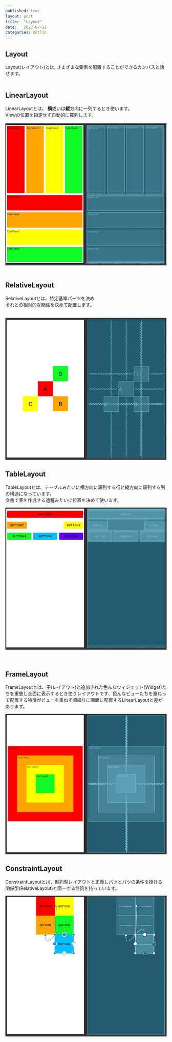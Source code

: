 ```yaml
---
published: true
layout: post
title:  "Layout"
date:   2022-07-12
categories: Kotlin 
---
```


## Layout


Layout(レイアウト)とは, さまざまな要素を配置することができるカンバスと話せます。
<br>
<br>

## LinearLayout

LinearLayoutとは、 **横**或いは**縦**方向に一列するとき使います。<br>Viewの位置を指定せず自動的に羅列します。<br><br>![](/assets/images/LinearLayout.png)
<br>
<br>

## RelativeLayout


RelativeLayoutとは、特定基準パーツを決め<br>それとの相対的な関係を決めて配置します。
<br>
<br>

![](/assets/images/RelativeLayout.png)

## TableLayout

TableLayoutとは、テーブルみたいに横方向に羅列する行と縦方向に羅列する列の構造になっています。<br>
文書で表を作成する過程みたいに位置を決めて使います。

![](/assets/images/TableLayout.png)

<br>

## FrameLayout

FrameLayoutとは、子(レイアウト)と追加された色んなウィジェット(Widget)たちを重畳し全面に表示するとき使うレイアウトです、色んなビューたちを重ねって配置する特徴がビューを重ねず順繰りに画面に配置するLinearLayoutと差があります。
<br>

![](/assets/images/FrameLayout.png)
<br>

## ConstraintLayout

ConstraintLayoutとは、制約型レイアウトと正義しパツとパツの条件を掛ける関係型(RelativeLayout)と同一する性質を持っています。




![](/assets/images/ConstraintLayout.png)


